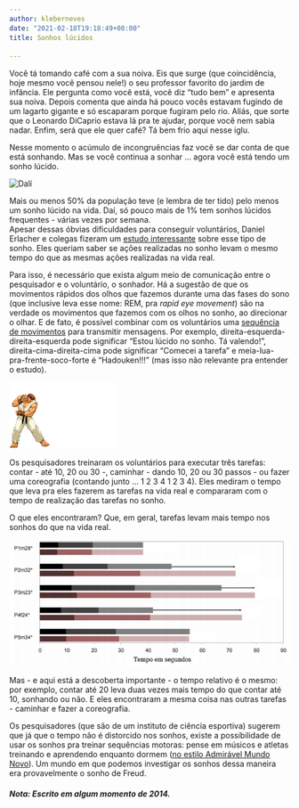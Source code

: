 ```yaml
---
author: kleberneves
date: "2021-02-18T19:18:49+00:00"
title: Sonhos lúcidos

---
```

Você tá tomando café com a sua noiva. Eis que surge (que coincidência, hoje mesmo você pensou nele!) o seu professor favorito do jardim de infância. Ele pergunta como você está, você diz “tudo bem” e apresenta sua noiva. Depois comenta que ainda há pouco vocês estavam fugindo de um lagarto gigante e só escaparam porque fugiram pelo rio. Aliás, que sorte que o Leonardo DiCaprio estava lá pra te ajudar, porque você nem sabia nadar. Enfim, será que ele quer café? Tá bem frio aqui nesse iglu.

Nesse momento o acúmulo de incongruências faz você se dar conta de que está sonhando. Mas se você continua a sonhar … agora você está tendo um sonho lúcido.

![Dalí](dali.jpg "Salvador Dalí supostamente aproveitava as imagens loucas dos sonhos como inspiração.")

Mais ou menos 50% da população teve (e lembra de ter tido) pelo menos um sonho lúcido na vida. Daí, só pouco mais de 1% tem sonhos lúcidos frequentes - várias vezes por semana.  
Apesar dessas óbvias dificuldades para conseguir voluntários, Daniel Erlacher e colegas fizeram um [estudo interessante](http://journal.frontiersin.org/Journal/10.3389/fpsyg.2013.01013/abstract) sobre esse tipo de sonho. Eles queriam saber se ações realizadas no sonho levam o mesmo tempo do que as mesmas ações realizadas na vida real.


Para isso, é necessário que exista algum meio de comunicação entre o pesquisador e o voluntário, o sonhador. Há a sugestão de que os movimentos rápidos dos olhos que fazemos durante uma das fases do sono (que inclusive leva esse nome: REM, pra _rapid eye movement_) são na verdade os movimentos que fazemos com os olhos no sonho, ao direcionar o olhar. E de fato, é possível combinar com os voluntários uma [sequência de movimentos](http://www.lucidity.com/slbbs/) para transmitir mensagens. Por exemplo, direita-esquerda-direita-esquerda pode significar “Estou lúcido no sonho. Tá valendo!”, direita-cima-direita-cima pode significar “Comecei a tarefa” e meia-lua-pra-frente-soco-forte é “Hadouken!!!” (mas isso não relevante pra entender o estudo).

![sequências de movimento](ryu.gif "Sequências de movimentos podem ser usadas em fliperamas e estudos sobre sonhos.")

Os pesquisadores treinaram os voluntários para executar três tarefas: contar - até 10, 20 ou 30 -, caminhar - dando 10, 20 ou 30 passos - ou fazer uma coreografia (contando junto … 1 2 3 4 1 2 3 4). Eles mediram o tempo que leva pra eles fazerem as tarefas na vida real e compararam com o tempo de realização das tarefas no sonho.

O que eles encontraram? Que, em geral, tarefas levam mais tempo nos sonhos do que na vida real.

![gráfico lucid dream paper](graph2b-luciddream.png "Resultados para a tarefa de contar. Cada par de barras corresponde a um voluntário. Na mesma barra, a cor mais clara é “contar até 10”, a intermediária “até 20”, e a mais escura “até 30”. Em cinza: tempo que a tarefa leva na vida real. Em vermelho, o tempo que a mesma tarefa leva no sonho (gráfico adaptado de [Erlacher et al., 2013](http://journal.frontiersin.org/Journal/10.3389/fpsyg.2013.01013/abstract))")

Mas - e aqui está a descoberta importante - o tempo relativo é o mesmo: por exemplo, contar até 20 leva duas vezes mais tempo do que contar até 10, sonhando ou não. E eles encontraram a mesma coisa nas outras tarefas - caminhar e fazer a coreografia.

Os pesquisadores (que são de um instituto de ciência esportiva) sugerem que já que o tempo não é distorcido nos sonhos, existe a possibilidade de usar os sonhos pra treinar sequências motoras: pense em músicos e atletas treinando e aprendendo enquanto dormem ([no estilo Admirável Mundo Novo](https://gutenberg.ca/ebooks/huxleya-bravenewworld/huxleya-bravenewworld-00-h.html)). Um mundo em que podemos investigar os sonhos dessa maneira era provavelmente o sonho de Freud.

##### _Nota: Escrito em algum momento de 2014._
